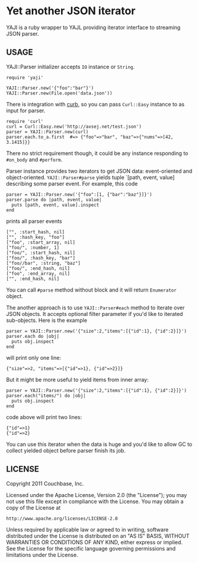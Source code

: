 Yet another JSON iterator
=========================

YAJI is a ruby wrapper to YAJL providing iterator interface to streaming JSON parser.

USAGE
-----

YAJI::Parser initializer accepts `IO` instance or `String`.

    require 'yaji'

    YAJI::Parser.new('{"foo":"bar"}')
    YAJI::Parser.new(File.open('data.json'))

There is integration with [curb][1], so you can pass `Curl::Easy` instance to
as input for parser.

    require 'curl'
    curl = Curl::Easy.new('http://avsej.net/test.json')
    parser = YAJI::Parser.new(curl)
    parser.each.to_a.first  #=> {"foo"=>"bar", "baz"=>{"nums"=>[42, 3.1415]}}

There no strict requirement though, it could be any instance responding
to `#on_body` and `#perform`.

Parser instance provides two iterators to get JSON data: event-oriented
and object-oriented. `YAJI::Parser#parse` yields tuple `[path, event,
value] describing some parser event. For example, this code

    parser = YAJI::Parser.new('{"foo":[1, {"bar":"baz"}]}')
    parser.parse do |path, event, value|
      puts [path, event, value].inspect
    end

prints all parser events

    ["", :start_hash, nil]
    ["", :hash_key, "foo"]
    ["foo", :start_array, nil]
    ["foo/", :number, 1]
    ["foo/", :start_hash, nil]
    ["foo/", :hash_key, "bar"]
    ["foo//bar", :string, "baz"]
    ["foo/", :end_hash, nil]
    ["foo", :end_array, nil]
    ["", :end_hash, nil]

You can call `#parse` method without block and it will return
`Enumerator` object.

The another approach is to use `YAJI::Parser#each` method to iterate
over JSON objects. It accepts optional filter parameter if you'd like to
iterated sub-objects. Here is the example

    parser = YAJI::Parser.new('{"size":2,"items":[{"id":1}, {"id":2}]}')
    parser.each do |obj|
      puts obj.inspect
    end

will print only one line:

    {"size"=>2, "items"=>[{"id"=>1}, {"id"=>2}]}

But it might be more useful to yield items from inner array:

    parser = YAJI::Parser.new('{"size":2,"items":[{"id":1}, {"id":2}]}')
    parser.each("items/") do |obj|
      puts obj.inspect
    end

code above will print two lines:

    {"id"=>1}
    {"id"=>2}

You can use this iterator when the data is huge and you'd like to allow
GC to collect yielded object before parser finish its job.


LICENSE
-------

Copyright 2011 Couchbase, Inc.

Licensed under the Apache License, Version 2.0 (the "License");
you may not use this file except in compliance with the License.
You may obtain a copy of the License at

    http://www.apache.org/licenses/LICENSE-2.0

Unless required by applicable law or agreed to in writing, software
distributed under the License is distributed on an "AS IS" BASIS,
WITHOUT WARRANTIES OR CONDITIONS OF ANY KIND, either express or implied.
See the License for the specific language governing permissions and
limitations under the License.

[1]: https://rubygems.org/gems/curb
